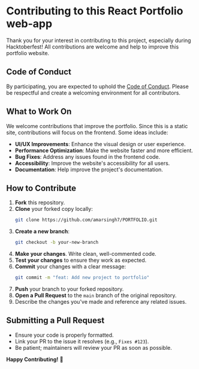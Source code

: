 # Contributing to this React Portfolio web-app

Thank you for your interest in contributing to this project, especially during Hacktoberfest! All contributions are welcome and help to improve this portfolio website.

## Code of Conduct
By participating, you are expected to uphold the [Code of Conduct](CODE_OF_CONDUCT.md). Please be respectful and create a welcoming environment for all contributors.

## What to Work On
We welcome contributions that improve the portfolio. Since this is a static site, contributions will focus on the frontend. Some ideas include:

*   **UI/UX Improvements**: Enhance the visual design or user experience.
*   **Performance Optimization**: Make the website faster and more efficient.
*   **Bug Fixes**: Address any issues found in the frontend code.
*   **Accessibility**: Improve the website's accessibility for all users.
*   **Documentation**: Help improve the project's documentation.

## How to Contribute
1.  **Fork** this repository.
2.  **Clone** your forked copy locally:
    ```sh
    git clone https://github.com/amarsingh7/PORTFOLIO.git
    ```
3.  **Create a new branch**:
    ```sh
    git checkout -b your-new-branch
    ```
4.  **Make your changes**. Write clean, well-commented code.
5.  **Test your changes** to ensure they work as expected.
6.  **Commit** your changes with a clear message:
    ```sh
    git commit -m "feat: Add new project to portfolio"
    ```
7.  **Push** your branch to your forked repository.
8.  **Open a Pull Request** to the `main` branch of the original repository.
9.  Describe the changes you've made and reference any related issues.

## Submitting a Pull Request
*   Ensure your code is properly formatted.
*   Link your PR to the issue it resolves (e.g., `Fixes #123`).
*   Be patient; maintainers will review your PR as soon as possible.

**Happy Contributing!** 🎉
